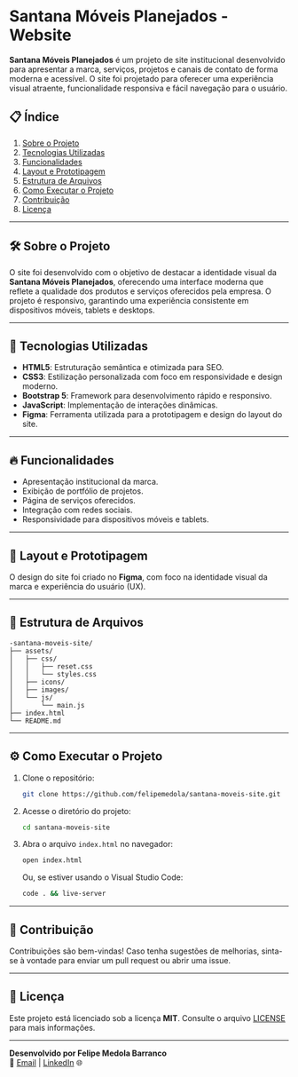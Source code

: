 # Santana Móveis Planejados - Website

**Santana Móveis Planejados** é um projeto de site institucional desenvolvido para apresentar a marca, serviços, projetos e canais de contato de forma moderna e acessível. O site foi projetado para oferecer uma experiência visual atraente, funcionalidade responsiva e fácil navegação para o usuário.

## 📋 Índice

1. [Sobre o Projeto](#sobre-o-projeto)
2. [Tecnologias Utilizadas](#tecnologias-utilizadas)
3. [Funcionalidades](#funcionalidades)
4. [Layout e Prototipagem](#layout-e-prototipagem)
5. [Estrutura de Arquivos](#estrutura-de-arquivos)
6. [Como Executar o Projeto](#como-executar-o-projeto)
7. [Contribuição](#contribuição)
8. [Licença](#licença)

---

## 🛠️ Sobre o Projeto

O site foi desenvolvido com o objetivo de destacar a identidade visual da **Santana Móveis Planejados**, oferecendo uma interface moderna que reflete a qualidade dos produtos e serviços oferecidos pela empresa. O projeto é responsivo, garantindo uma experiência consistente em dispositivos móveis, tablets e desktops.

---

## 🚀 Tecnologias Utilizadas

- **HTML5**: Estruturação semântica e otimizada para SEO.
- **CSS3**: Estilização personalizada com foco em responsividade e design moderno.
- **Bootstrap 5**: Framework para desenvolvimento rápido e responsivo.
- **JavaScript**: Implementação de interações dinâmicas.
- **Figma**: Ferramenta utilizada para a prototipagem e design do layout do site.

---

## 🔥 Funcionalidades

- Apresentação institucional da marca.
- Exibição de portfólio de projetos.
- Página de serviços oferecidos.
- Integração com redes sociais.
- Responsividade para dispositivos móveis e tablets.

---

## 🎨 Layout e Prototipagem

O design do site foi criado no **Figma**, com foco na identidade visual da marca e experiência do usuário (UX).

---

## 📂 Estrutura de Arquivos

```
-santana-moveis-site/
├── assets/
│   ├── css/
│   │   ├── reset.css
│   │   └── styles.css
│   ├── icons/
│   ├── images/
│   └── js/
│       └── main.js
├── index.html
└── README.md
```

---

## ⚙️ Como Executar o Projeto

1. Clone o repositório:
   ```bash
   git clone https://github.com/felipemedola/santana-moveis-site.git
   ```

2. Acesse o diretório do projeto:
   ```bash
   cd santana-moveis-site
   ```

3. Abra o arquivo `index.html` no navegador:
   ```bash
   open index.html
   ```
   Ou, se estiver usando o Visual Studio Code:
   ```bash
   code . && live-server
   ```

---

## 🤝 Contribuição

Contribuições são bem-vindas! Caso tenha sugestões de melhorias, sinta-se à vontade para enviar um pull request ou abrir uma issue.

---

## 📜 Licença

Este projeto está licenciado sob a licença **MIT**. Consulte o arquivo [LICENSE](#) para mais informações.

---

**Desenvolvido por Felipe Medola Barranco**  
📧 [Email](mailto:felipe.medola@hotmail.com) | [LinkedIn](https://www.linkedin.com/in/felipe-barranco) 🌐
```
